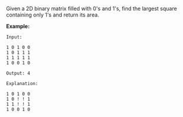Given a 2D binary matrix filled with 0's and 1's, find the largest square containing only 1's and return its area.

**Example:**
```
Input:

1 0 1 0 0
1 0 1 1 1
1 1 1 1 1
1 0 0 1 0

Output: 4

Explanation:

1 0 1 0 0
1 0 ! ! 1
1 1 ! ! 1
1 0 0 1 0

```